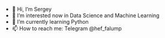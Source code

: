- 👋 Hi, I’m Sergey
- 👀 I’m interested now in Data Science and Machine Learning
- 🌱 I’m currently learning Python
- 📫 How to reach me: Telegram @hef_falump

<!---
EvilMadSquirrel/EvilMadSquirrel is a ✨ special ✨ repository because its `README.md` (this file) appears on your GitHub profile.
You can click the Preview link to take a look at your changes.
--->
